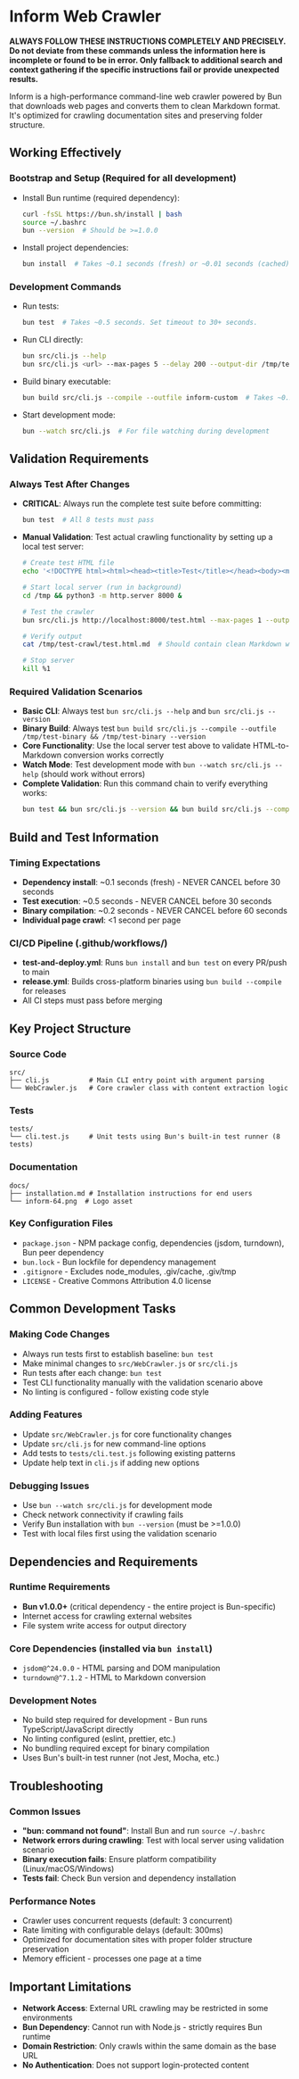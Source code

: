# Inform Web Crawler

**ALWAYS FOLLOW THESE INSTRUCTIONS COMPLETELY AND PRECISELY. Do not deviate from these commands unless the information here is incomplete or found to be in error. Only fallback to additional search and context gathering if the specific instructions fail or provide unexpected results.**

Inform is a high-performance command-line web crawler powered by Bun that downloads web pages and converts them to clean Markdown format. It's optimized for crawling documentation sites and preserving folder structure.

## Working Effectively

### Bootstrap and Setup (Required for all development)
- Install Bun runtime (required dependency):
  ```bash
  curl -fsSL https://bun.sh/install | bash
  source ~/.bashrc
  bun --version  # Should be >=1.0.0
  ```
- Install project dependencies:
  ```bash
  bun install  # Takes ~0.1 seconds (fresh) or ~0.01 seconds (cached). Set timeout to 30+ seconds.
  ```

### Development Commands
- Run tests:
  ```bash
  bun test  # Takes ~0.5 seconds. Set timeout to 30+ seconds.
  ```
- Run CLI directly:
  ```bash
  bun src/cli.js --help
  bun src/cli.js <url> --max-pages 5 --delay 200 --output-dir /tmp/test-output
  ```
- Build binary executable:
  ```bash
  bun build src/cli.js --compile --outfile inform-custom  # Takes ~0.2 seconds. Set timeout to 60+ seconds.
  ```
- Start development mode:
  ```bash
  bun --watch src/cli.js  # For file watching during development
  ```

## Validation Requirements

### Always Test After Changes
- **CRITICAL**: Always run the complete test suite before committing:
  ```bash
  bun test  # All 8 tests must pass
  ```
- **Manual Validation**: Test actual crawling functionality by setting up a local test server:
  ```bash
  # Create test HTML file
  echo '<!DOCTYPE html><html><head><title>Test</title></head><body><main><h1>Test Content</h1><p>Test paragraph</p><pre><code class="language-js">console.log("test");</code></pre></main></body></html>' > /tmp/test.html
  
  # Start local server (run in background)
  cd /tmp && python3 -m http.server 8000 &
  
  # Test the crawler
  bun src/cli.js http://localhost:8000/test.html --max-pages 1 --output-dir /tmp/test-crawl --delay 200
  
  # Verify output
  cat /tmp/test-crawl/test.html.md  # Should contain clean Markdown with code blocks
  
  # Stop server
  kill %1
  ```

### Required Validation Scenarios
- **Basic CLI**: Always test `bun src/cli.js --help` and `bun src/cli.js --version`
- **Binary Build**: Always test `bun build src/cli.js --compile --outfile /tmp/test-binary && /tmp/test-binary --version`
- **Core Functionality**: Use the local server test above to validate HTML-to-Markdown conversion works correctly
- **Watch Mode**: Test development mode with `bun --watch src/cli.js --help` (should work without errors)
- **Complete Validation**: Run this command chain to verify everything works:
  ```bash
  bun test && bun src/cli.js --version && bun build src/cli.js --compile --outfile /tmp/test-binary && /tmp/test-binary --version
  ```

## Build and Test Information

### Timing Expectations
- **Dependency install**: ~0.1 seconds (fresh) - NEVER CANCEL before 30 seconds
- **Test execution**: ~0.5 seconds - NEVER CANCEL before 30 seconds  
- **Binary compilation**: ~0.2 seconds - NEVER CANCEL before 60 seconds
- **Individual page crawl**: <1 second per page

### CI/CD Pipeline (.github/workflows/)
- **test-and-deploy.yml**: Runs `bun install` and `bun test` on every PR/push to main
- **release.yml**: Builds cross-platform binaries using `bun build --compile` for releases
- All CI steps must pass before merging

## Key Project Structure

### Source Code
```
src/
├── cli.js          # Main CLI entry point with argument parsing
└── WebCrawler.js   # Core crawler class with content extraction logic
```

### Tests
```
tests/
└── cli.test.js     # Unit tests using Bun's built-in test runner (8 tests)
```

### Documentation
```
docs/
├── installation.md # Installation instructions for end users
└── inform-64.png  # Logo asset
```

### Key Configuration Files
- `package.json` - NPM package config, dependencies (jsdom, turndown), Bun peer dependency
- `bun.lock` - Bun lockfile for dependency management
- `.gitignore` - Excludes node_modules, .giv/cache, .giv/tmp
- `LICENSE` - Creative Commons Attribution 4.0 license

## Common Development Tasks

### Making Code Changes
- Always run tests first to establish baseline: `bun test`
- Make minimal changes to `src/WebCrawler.js` or `src/cli.js`
- Run tests after each change: `bun test`
- Test CLI functionality manually with the validation scenario above
- No linting is configured - follow existing code style

### Adding Features
- Update `src/WebCrawler.js` for core functionality changes
- Update `src/cli.js` for new command-line options
- Add tests to `tests/cli.test.js` following existing patterns
- Update help text in `cli.js` if adding new options

### Debugging Issues
- Use `bun --watch src/cli.js` for development mode
- Check network connectivity if crawling fails
- Verify Bun installation with `bun --version` (must be >=1.0.0)
- Test with local files first using the validation scenario

## Dependencies and Requirements

### Runtime Requirements
- **Bun v1.0.0+** (critical dependency - the entire project is Bun-specific)
- Internet access for crawling external websites
- File system write access for output directory

### Core Dependencies (installed via `bun install`)
- `jsdom@^24.0.0` - HTML parsing and DOM manipulation
- `turndown@^7.1.2` - HTML to Markdown conversion

### Development Notes
- No build step required for development - Bun runs TypeScript/JavaScript directly
- No linting configured (eslint, prettier, etc.)
- No bundling required except for binary compilation
- Uses Bun's built-in test runner (not Jest, Mocha, etc.)

## Troubleshooting

### Common Issues
- **"bun: command not found"**: Install Bun and run `source ~/.bashrc`
- **Network errors during crawling**: Test with local server using validation scenario
- **Binary execution fails**: Ensure platform compatibility (Linux/macOS/Windows)
- **Tests fail**: Check Bun version and dependency installation

### Performance Notes
- Crawler uses concurrent requests (default: 3 concurrent)
- Rate limiting with configurable delays (default: 300ms)
- Optimized for documentation sites with proper folder structure preservation
- Memory efficient - processes one page at a time

## Important Limitations
- **Network Access**: External URL crawling may be restricted in some environments
- **Bun Dependency**: Cannot run with Node.js - strictly requires Bun runtime
- **Domain Restriction**: Only crawls within the same domain as the base URL
- **No Authentication**: Does not support login-protected content